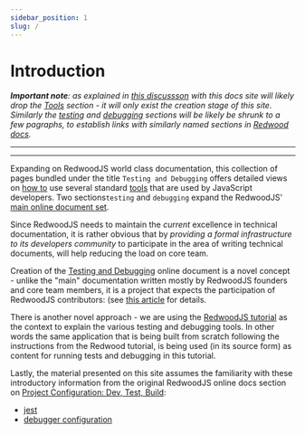 ```yaml
---
sidebar_position: 1
slug: /
---
```


# Introduction

_**Important note**: as explained in [this discussson](https://github.com/adriatic/tandem/issues/1#issuecomment-1101260396) with this docs site will likely drop the [Tools](https://rw-community.org/tools/introduction) section - it will only exist the creation stage of this site. Similarly the [testing](https://rw-community.org/testing/introduction) and [debugging](https://rw-community.org/debugging/introduction) sections will be likely be shrunk to a few pagraphs, to establish links with similarly named sections in [Redwood docs](https://redwoodjs.com/docs/introduction)._

---
---

Expanding on RedwoodJS world class documentation, this collection of pages bundled under the title `Testing and Debugging` offers detailed views on [how to](https://rw-community.org/cookbook/introduction) use several standard [tools](https://rw-community.org/tools/introduction) that are used by JavaScript developers. Two sections`testing` and `debugging` expand the RedwoodJS' [main online document set](https://redwoodjs.com/docs/introduction). 

Since RedwoodJS needs to maintain the _current_ excellence in technical documentation, it is rather obvious that by _providing a formal infrastructure to its developers community_ to participate in the area of writing technical documents, will help reducing the load on core team.

Creation of the [Testing and Debugging](https://rw-community.org/) online document is a novel concept - unlike the "main" documentation written mostly by RedwoodJS founders and core team members, it is a project that expects the participation of RedwoodJS contributors: (see [this article](https://community.redwoodjs.com/t/proposal-testing-and-debugging-project/2923`) for details.

There is another novel approach - we are using the [RedwoodJS tutorial](https://redwoodjs.com/docs/tutorial/foreword) as the context to explain the various testing and debugging tools. In other words the same application that is being built from scratch following the instructions from the Redwood tutorial, is being used (in its source form) as content for running tests and debugging in this tutorial.

Lastly, the material presented on this site assumes the familiarity with these introductory information from the original RedwoodJS online docs section on [Project Configuration: Dev, Test, Build](https://redwoodjs.com/docs/project-configuration-dev-test-build):

- [jest](https://redwoodjs.com/docs/project-configuration-dev-test-build#jest)
- [debugger configuration](https://redwoodjs.com/docs/project-configuration-dev-test-build#debugger-configuration)


